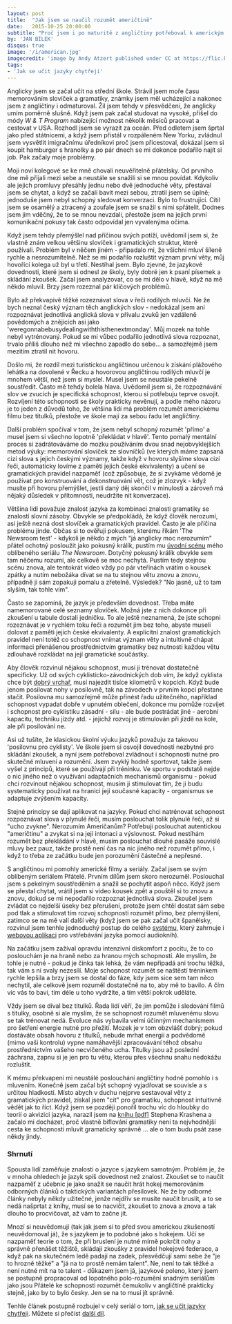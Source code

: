 ```yaml
---
layout: post
title:  "Jak jsem se naučil rozumět američtině"
date:   2015-10-25 20:00:00
subtitle: "Proč jsem i po maturitě z angličtiny potřeboval k americkým filmům titulky a jak Ross a Rachel dokázali to, co se mým učitelům nepodařilo."
by: 'JAN BÍLEK'
disqus: true
image: '/i/american.jpg'
imagecredit: 'image by Andy Atzert published under CC at https://flic.kr/p/ri5TVt'
tags:
- 'Jak se učit jazyky chytřeji'
---
```

Anglicky jsem se začal učit na střední škole. Strávil jsem moře času memorováním slovíček a gramatiky, známky jsem měl ucházející a nakonec jsem z angličtiny i odmaturoval. Žil jsem tehdy v přesvědčení, že anglicky umím poměrně slušně. Když jsem pak začal studovat na vysoké, přišel do módy <em>W & T Program</em> nabízející možnost několik měsíců pracovat a cestovat v USA. Rozhodl jsem se vyrazit za oceán. Před odletem jsem šprtal jako před státnicemi, a když jsem přistál v rozpáleném New Yorku, zvládnul jsem vysvětlit imigračnímu úředníkovi proč jsem přicestoval, dokázal jsem si koupit hamburger s hranolky a po pár dnech se mi dokonce podařilo najít si job. Pak začaly moje problémy.

Moji noví kolegové se ke mně chovali neuvěřitelně přátelsky. Od prvního dne mě přijali mezi sebe a neustále se snažili si se mnou povídat. Kdykoliv ale jejich promluvy přesáhly jednu nebo dvě jednoduché věty, přestával jsem se chytat, a když se začali bavit mezi sebou, ztratil jsem se úplně; jednoduše jsem nebyl schopný sledovat konverzaci. Bylo to frustrující. Cítil jsem se osamělý a ztracený a zoufale jsem se snažil s nimi spřátelit. Dodnes jsem jim vděčný, že to se mnou nevzdali, přestože jsem na jejich první komunikační pokusy tak často odpovídal jen vyvalenýma očima.

Když jsem tehdy přemýšlel nad příčinou svých potíží, uvědomil jsem si, že vlastně znám velkou většinu slovíček i gramatických struktur, které používali. Problém byl v něčem jiném - připadalo mi, že všichni mluví šíleně rychle a nesrozumitelně. Než se mi podařilo rozluštit význam první věty, můj hovořící kolega už byl u třetí. Nestíhal jsem. Bylo zjevné, že jazykové dovednosti, které jsem si odnesl ze školy, byly dobré jen k psaní písemek a skládání zkoušek. Začal jsem analyzovat, co se mi dělo v hlavě, když na mě někdo mluvil. Brzy jsem rozeznal pár klíčových problémů.

Bylo až překvapivě těžké rozeznávat slova v řeči rodilých mluvčí. Ne že bych neznal český význam těch anglických slov - nedokázal jsem ani rozpoznávat jednotlivá anglická slova v přívalu zvuků jen vzdáleně povědomých a znějících asi jako 'weregonnabebusydealingwiththisthenextmonday'. Můj mozek na tohle nebyl vytrénovaný. Pokud se mi vůbec podařilo jednotlivá slova rozpoznat, trvalo příliš dlouho než mi všechno zapadlo do sebe... a samozřejmě jsem mezitím ztratil nit hovoru. 

Došlo mi, že rozdíl mezi turistickou angličtinou určenou k získání plážového lehátka na dovolené v Řecku a hovorovou angličtinou rodilých mluvčí je mnohem větší, než jsem si myslel. Musel jsem se neustále pekelně soustředit. Často mě tehdy bolela hlava. Uvědomil jsem si, že rozpoznávání slov ve zvucích je specifická schopnost, kterou si potřebuju teprve osvojit. Rozvíjení této schopnosti se školy prakticky nevěnují, a podle mého názoru je to jeden z důvodů toho, že většina lidí má problém rozumět americkému filmu bez titulků, přestože ve škole mají za sebou řadu let angličtiny.

Další problém spočíval v tom, že jsem nebyl schopný rozumět 'přímo' a musel jsem si všechno lopotně 'překládat v hlavě'. Tento pomalý mentální proces si zadrátováváme do mozku používáním dvou snad nejobvyklejších metod výuky: memorování slovíček ze slovníčků (ve kterých máme zapsaná cizí slova s jejich českými významy, takže když v hovoru slyšíme slova cizí řeči, automaticky lovíme z paměti jejich české ekvivalenty) a učení se gramatických pravidel nazpaměť (což způsobuje, že si zvykáme vědomě je používat pro konstruování a dekonstruování vět, což je zlozvyk - když musíte při hovoru přemýšlet, jestli daný děj skončil v minulosti a zároveň má nějaký důsledek v přítomnosti, neudržíte nit konverzace).

Většina lidí považuje znalost jazyka za kombinaci znalosti gramatiky se znalostí slovní zásoby. Obvykle se předpokládá, že když člověk nerozumí, asi ještě nezná dost slovíček a gramatických pravidel. Často je ale příčina problému jinde. Občas si to ověřuji pokusem, kterému říkám 'The Newsroom test' - kdykoli je někdo z mých "já anglicky moc nerozumím" přátel ochotný posloužit jako pokusný králík, pustím mu <a href="https://youtu.be/1zqOYBabXmA?t=3m10s" target="_blank">úvodní scénu</a> mého oblíbeného seriálu <em>The Newsroom</em>. Dotyčný pokusný králík obvykle sem tam něčemu rozumí, ale celkově se moc nechytá. Pustím tedy stejnou scénu znova, ale tentokrát video vždy po pár vteřinách vrátím o kousek zpátky a nutím nebožáka dívat se na tu stejnou větu znovu a znovu, případně ji sám zopakuji pomalu a zřetelně. Výsledek? "No jasně, už to tam slyším, tak tohle vím".

Často se zapomíná, že jazyk je především dovednost. Třeba máte namemorované celé seznamy slovíček. Možná jste z nich dokonce při zkoušení u tabule dostali jedničku. To ale ještě neznamená, že jste schopni rozeznávat je v rychlém toku řeči a rozumět jim bez toho, abyste museli dolovat z paměti jejich české ekvivalenty. A explicitní znalost gramatických pravidel není totéž co schopnost vnímat význam věty a intuitivně chápat informaci přenášenou prostřednictvím gramatiky bez nutnosti každou větu zdlouhavě rozkládat na její gramatické součástky. 

Aby člověk rozvinul nějakou schopnost, musí ji trénovat dostatečně specificky. Už od svých cyklisticko-závodnických dob vím, že když cyklista chce být <a href="https://en.wikipedia.org/wiki/File:Marco_Pantani,_1997.jpg#/media/File:Marco_Pantani,_1997.jpg">dobrý vrchař</a>, musí najezdit tisíce kilometrů v kopcích. Když bude jenom posilovat nohy v posilovně, tak na závodech v prvním kopci přestane stačit. Posilovna mu samozřejmě může přinést řadu užitečného, například schopnost vypadat dobře v upnutém oblečení, dokonce mu pomůže rozvíjet i schopnost pro cyklistiku zásadní - sílu - ale bude postrádat jiné - aerobní kapacitu, techniku jízdy atd. - jejichž rozvoj je stimulován při jízdě na kole, ale při posilování ne.

Asi už tušíte, že klasickou školní výuku jazyků považuju za takovou 'posilovnu pro cyklisty'. Ve škole jsem si osvojil dovednosti nezbytné pro skládání zkoušek, a nyní jsem potřeboval zvládnout i schopnosti nutné pro skutečné mluvení a rozumění. Jsem zvyklý hodně sportovat, takže jsem vyšel z principů, které se používají při tréninku. Ve sportu v podstatě nejde o nic jiného než o využívání adaptačních mechanismů organismu - pokud chci rozvinout nějakou schopnost, musím ji stimulovat tím, že ji budu systematicky používat na hranici její současné kapacity - organismus se adaptuje zvýšením kapacity.

Stejné principy se dají aplikovat na jazyky. Pokud chci natrénovat schopnost rozpoznávat slova v plynulé řeči, musím poslouchat tolik plynulé řeči, až si "ucho zvykne". Nerozumím Američanům? Potřebuji poslouchat autentickou "američtinu" a zvykat si na její intonaci a výslovnost. Pokud nestíhám rozumět bez překládání v hlavě, musím poslouchat dlouhé pasáže souvislé mluvy bez pauz, takže prostě není čas na nic jiného než rozumět přímo, i když to třeba ze začátku bude jen porozumění částečné a nepřesné.

S angličtinou mi pomohly americké filmy a seriály. Začal jsem se svým oblíbeným seriálem Přátelé. Prvním dílům jsem skoro nerozuměl. Poslouchal jsem s pekelným soustředěním a snažil se pochytit aspoň něco. Když jsem se přestal chytat, vrátil jsem si video kousek zpět a pouštěl si to znovu a znovu, dokud se mi nepodařilo rozpoznat jednotlivá slova. Zkoušel jsem zvládat co nejdelší úseky bez přerušení, protože jsem chtěl dostat sám sebe pod tlak a stimulovat tím rozvoj schopnosti rozumět přímo, bez přemýšlení, zatímco se na mě valí další věty (když jsem se pak začal učit španělsky, rozvinul jsem tenhle jednoduchý postup do celého <a href="../jak-se-naucit-cizi-jazyk-pomoci-audioknih">systému</a>, který zahrnuje i <a href="https://understand.simplyeasy.cz/cesky.html">webovou aplikaci</a> pro vstřebávání jazyka pomocí audioknih).

Na začátku jsem zažíval opravdu intenzivní diskomfort z pocitu, že to co poslouchám je na hraně nebo za hranou mých schopností. Ale myslím, že tohle je nutné - pokud je činka tak lehká, že vám nepřipadá ani trochu těžká, tak vám s ní svaly nezesílí. Moje schopnost rozumět se naštěstí tréninkem rychle lepšila a brzy jsem se dostal do fáze, kdy jsem sice sem tam něco nechytil, ale celkově jsem rozuměl dostatečně na to, aby mě to bavilo. A čím víc vás to baví, tím déle u toho vydržíte, a tím větší pokrok uděláte.

Vždy jsem se díval bez titulků. Řada lidí věří, že jim pomůže i sledování filmů s titulky, osobně si ale myslím, že se schopnost rozumět mluvenému slovu se tak trénovat nedá. Evoluce nás vybavila velmi účinným mechanismem pro šetření energie nutné pro přežití. Mozek je v tom obzvlášť dobrý; pokud dostáváte obsah hovoru z titulků, nebude mrhat energií a podvědomě (mimo vaši kontrolu) vypne namáhavější zpracovávání téhož obsahu prostřednictvím vašeho necvičeného ucha. Titulky jsou až poslední záchrana, zapnu si je jen pro tu větu, kterou přes všechnu snahu nedokážu rozluštit.

K mému překvapení mi neustálé poslouchání angličtiny hodně pomohlo i s mluvením. Konečně jsem začal být schopný vyjadřovat se souvisle a s určitou hladkostí. Místo abych v duchu nejprve sestavoval věty z gramatických pravidel, získal jsem "cit" pro gramatiku, schopnost intuitivně vědět jak to říct. Když jsem se později ponořil trochu víc do hloubky do teorií o akvizici jazyka, narazil jsem na <a href="http://www.sdkrashen.com/content/books/principles_and_practice.pdf" title="Principles and Practice in Second Language Acquisition">knihu [pdf]</a> Stephena Krashena a začalo mi docházet, proč vlastně biflování gramatiky není ta nejvhodnější cesta ke schopnosti mluvit gramaticky správně ... ale o tom budu psát zase někdy jindy.

<h3>Shrnutí</h3>
Spousta lidí zaměňuje znalosti o jazyce s jazykem samotným. Problém je, že v mnoha ohledech je jazyk spíš dovednost než znalost. Zkoušet se to naučit nazpaměť z učebnic je jako snažit se naučit hrát hokej memorováním odborných článků o taktických variantách přesilovek. Ne že by odborné články nebyly někdy užitečné, jenže nejdřív se musíte naučit bruslit, a to se nedá našprtat z knihy, musí se to nacvičit, zkoušet to znova a znova a tak dlouho to procvičovat, až vám to začne jít.

Mnozí si neuvědomují (tak jak jsem si to před svou americkou zkušeností neuvědomoval já), že s jazykem je to podobné jako s hokejem. Učí se nazpaměť teorie o tom, že při bruslení je nutné mírně pokrčit nohy a správně přenášet těžiště, skládají zkoušky z pravidel hokejové federace, a když pak na skutečném ledě padají na zadek, přesvědčují sami sebe že "je to hrozně těžké" a "já na to prostě nemám talent". Ne, není to tak těžké a není nutné mít na to talent - důkazem jsem já, jazykové poleno, který jsem se postupně propracoval od lopotného polo-rozumění snadným seriálům jako jsou Přátelé ke schopnosti rozumět čemukoliv v angličtině prakticky stejně, jako by to bylo česky. Jen se na to musí jít správně.

<div class="teaser">
Tenhle článek postupně rozbujel v celý seriál o tom, <a href="../serialy/jak-se-ucit-jazyky-chytreji">jak se učit jazyky chytřeji</a>. Můžete si přečíst <a href="../jak-se-naucit-cizi-jazyk-pomoci-audioknih/">další díl</a>.
</div>




